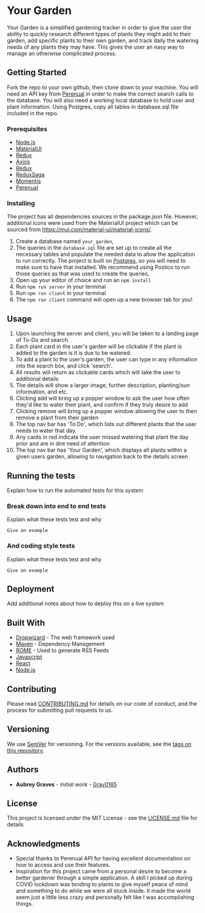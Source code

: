 # Your Garden

Your Garden is a simplified gardening tracker in order to give the user the ability to quickly research different types of plants they might add to their garden, add specific plants to their own garden, and track daily the watering needs of any plants they may have. This gives the user an easy way to manage an otherwise complicated process.

## Getting Started

Fork the repo to your own github, then clone down to your machine. You will need an API key from [Perenual](https://perenual.com/docs/api) in order to make the correct search calls to the database. You will also need a working local database to hold user and plant information. Using Postgres, copy all tables in database.sql file included in the repo.

### Prerequisites

- [Node.js](https://nodejs.org/en/)
- [MaterialUI](https://mui.com/)
- [Redux](https://redux.js.org/)
- [Axios](https://axios-http.com/docs/intro)
- [Redux](https://react.dev/)
- [ReduxSaga](https://redux-saga.js.org/)
- [Momentjs](https://momentjs.com/)
- [Perenual](https://perenual.com/docs/api)

### Installing

The project has all dependencies sources in the package.json file. However, additional icons were used from the MaterialUI project which can be sourced from https://mui.com/material-ui/material-icons/. 

1. Create a database named `your_garden`,
2. The queries in the `database.sql` file are set up to create all the necessary tables and populate the needed data to allow the application to run correctly. The project is built on [Postgres](https://www.postgresql.org/download/), so you will need to make sure to have that installed. We recommend using Postico to run those queries as that was used to create the queries, 
3. Open up your editor of choice and run an `npm install`
4. Run `npm run server` in your terminal
5. Run `npm run client` in your terminal
6. The `npm run client` command will open up a new browser tab for you!

## Usage

1. Upon launching the server and client, you will be taken to a landing page of To-Do and search.
2. Each plant card in the user's garden will be clickable if the plant is added to the garden is it is due to be watered.
3. To add a plant to the user's garden, the user can type in any information into the search box, and click 'search'.
4. All results will return as clickable cards which will take the user to additional details
5. The details will show a larger image, further description, planting/sun information, and etc.
6. Clicking add will bring up a popper window to ask the user how often they'd like to water their plant, and confirm if they truly desire to add
7. Clicking remove will bring up a popper window allowing the user to then remove a plant from their garden
8. The top nav bar has 'To Do', which lists out different plants that the user needs to water that day.
9. Any cards in red indicate the user missed watering that plant the day prior and are in dire need of attention
10. The top nav bar has 'Your Garden', which displays all plants within a given users garden, allowing to navigation back to the details screen

## Running the tests

Explain how to run the automated tests for this system

### Break down into end to end tests

Explain what these tests test and why

```
Give an example
```

### And coding style tests

Explain what these tests test and why

```
Give an example
```

## Deployment

Add additional notes about how to deploy this on a live system

## Built With

* [Dropwizard](http://www.dropwizard.io/1.0.2/docs/) - The web framework used
* [Maven](https://maven.apache.org/) - Dependency Management
* [ROME](https://rometools.github.io/rome/) - Used to generate RSS Feeds
* [Javascript](https://www.javascript.com/)
* [React](https://react.dev/)
* [Node.js](https://nodejs.org/en/)

## Contributing

Please read [CONTRIBUTING.md](https://gist.github.com/PurpleBooth/b24679402957c63ec426) for details on our code of conduct, and the process for submitting pull requests to us.

## Versioning

We use [SemVer](http://semver.org/) for versioning. For the versions available, see the [tags on this repository](https://github.com/your/project/tags). 

## Authors

* **Aubrey Graves** - *Initial work* - [Grav0165](https://github.com/grav0165)



## License

This project is licensed under the MIT License - see the [LICENSE.md](LICENSE.md) file for details

## Acknowledgments

* Special thanks to Perenual API for having excellent documentation on how to access and use their features.
* Inspiration for this project came from a personal desire to become a better gardener through a simple application. A skill I picked up during COVID lockdown was tending to plants to give myself peace of mind and something to do while we were all stuck inside. It made the world seem just a little less crazy and personally felt like I was accomplishing things.



